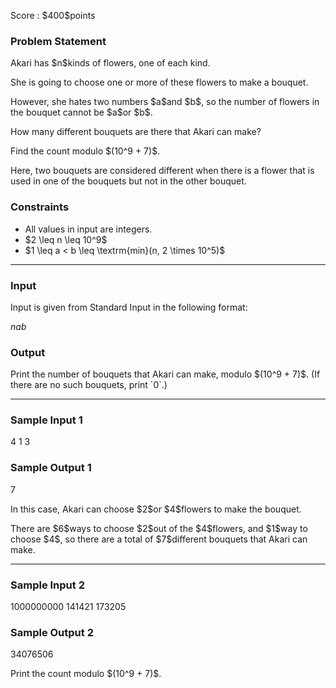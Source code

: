 
<div>

<span>

<span>

<p>
Score : $400$points
</p>

<div>

<section>

### **Problem Statement**

<p>
Akari has $n$kinds of flowers, one of each kind.
</p>

<p>
She is going to choose one or more of these flowers to make a bouquet.
</p>

<p>
However, she hates two numbers $a$and $b$, so the number of flowers in the bouquet cannot be $a$or $b$.
</p>

<p>
How many different bouquets are there that Akari can make?
</p>

<p>
Find the count modulo $(10^9 + 7)$.
</p>

<p>
Here, two bouquets are considered different when there is a flower that is used in one of the bouquets but not in the other bouquet.
</p>

</section>

</div>

<div>

<section>

### **Constraints**

<ul>

<li>
All values in input are integers.
</li>

<li>
$2 \leq n \leq 10^9$
</li>

<li>
$1 \leq a < b \leq \textrm{min}(n, 2 \times 10^5)$
</li>

</ul>

</section>

</div>

---

<div>

<div>

<section>

### **Input**

<p>
Input is given from Standard Input in the following format:
</p>

<div>

$n$$a$$b$
</div>

</section>

</div>

<div>

<section>

### **Output**

<p>
Print the number of bouquets that Akari can make, modulo $(10^9 + 7)$. (If there are no such bouquets, print `0`.)
</p>

</section>

</div>

</div>

---

<div>

<section>

### **Sample Input 1**

<div>

4 1 3

</div>

</section>

</div>

<div>

<section>

### **Sample Output 1**

<div>

7

</div>

<p>
In this case, Akari can choose $2$or $4$flowers to make the bouquet.
</p>

<p>
There are $6$ways to choose $2$out of the $4$flowers, and $1$way to choose $4$, so there are a total of $7$different bouquets that Akari can make.
</p>

</section>

</div>

---

<div>

<section>

### **Sample Input 2**

<div>

1000000000 141421 173205

</div>

</section>

</div>

<div>

<section>

### **Sample Output 2**

<div>

34076506

</div>

<p>
Print the count modulo $(10^9 + 7)$.
</p>

</section>

</div>

</span>

</span>

</div>
